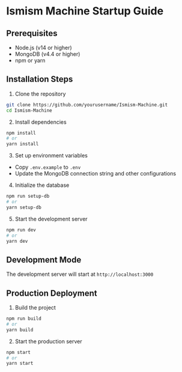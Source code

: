 # Ismism Machine Startup Guide

## Prerequisites
- Node.js (v14 or higher)
- MongoDB (v4.4 or higher)
- npm or yarn

## Installation Steps

1. Clone the repository
```bash
git clone https://github.com/yourusername/Ismism-Machine.git
cd Ismism-Machine
```

2. Install dependencies
```bash
npm install
# or
yarn install
```

3. Set up environment variables
- Copy `.env.example` to `.env`
- Update the MongoDB connection string and other configurations

4. Initialize the database
```bash
npm run setup-db
# or
yarn setup-db
```

5. Start the development server
```bash
npm run dev
# or
yarn dev
```

## Development Mode
The development server will start at `http://localhost:3000`

## Production Deployment
1. Build the project
```bash
npm run build
# or
yarn build
```

2. Start the production server
```bash
npm start
# or
yarn start
``` 